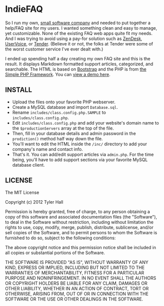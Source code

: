IndieFAQ
=========

So I run my own, [small software company](http://clickontyler.com) and needed to put together a help/FAQ site for my users. I wanted something clean and easy to manage, yet customizable. None of the existing FAQ web apps quite fit my needs. And I was trying to avoid using a pay-for solution such as [ZenDesk](http://www.zendesk.com/), [UserVoice](http://www.uservoice.com/), or [Tender](http://tenderapp.com/). (Believe it or not, the folks at Tender were some of the worst customer service I've ever dealt with.)

I ended up spending half a day creating my own FAQ site and this is the result. It displays Markdown formatted support articles, categorized, and searchable. The HTML is based on [Bootstrap](http://twitter.github.com/bootstrap/) and the PHP is from [the Simple PHP Framework](https://github.com/tylerhall/simple-php-framework/). You can [view a demo here](http://support.clickontyler.com).

INSTALL
-------

 * Upload the files onto your favorite PHP webserver.
 * Create a MySQL database and import `Database.sql`.
 * Rename `includes/class.config.php.SAMPLE` to `includes/class.config.php`.
 * Edit `includes/class.config.php` and add your website's domain name to the `$productionServers` array at the top of the file.
 * Then, fill in your database details and admin password in the `prodiction()` method half way down the file.
 * You'll want to edit the HTML inside the `/inc/` directory to add your company's name and contact info.
 * That's it. You can add/edit support articles via `admin.php`. For the time being, you'll have to add support sections via your favorite MySQL database client.

LICENSE
-------

The MIT License

Copyright (c) 2012 Tyler Hall <tylerhall AT gmail DOT com>

Permission is hereby granted, free of charge, to any person obtaining a copy
of this software and associated documentation files (the "Software"), to deal
in the Software without restriction, including without limitation the rights
to use, copy, modify, merge, publish, distribute, sublicense, and/or sell
copies of the Software, and to permit persons to whom the Software is
furnished to do so, subject to the following conditions:

The above copyright notice and this permission notice shall be included in
all copies or substantial portions of the Software.

THE SOFTWARE IS PROVIDED "AS IS", WITHOUT WARRANTY OF ANY KIND, EXPRESS OR
IMPLIED, INCLUDING BUT NOT LIMITED TO THE WARRANTIES OF MERCHANTABILITY,
FITNESS FOR A PARTICULAR PURPOSE AND NONINFRINGEMENT. IN NO EVENT SHALL THE
AUTHORS OR COPYRIGHT HOLDERS BE LIABLE FOR ANY CLAIM, DAMAGES OR OTHER
LIABILITY, WHETHER IN AN ACTION OF CONTRACT, TORT OR OTHERWISE, ARISING FROM,
OUT OF OR IN CONNECTION WITH THE SOFTWARE OR THE USE OR OTHER DEALINGS IN
THE SOFTWARE.

